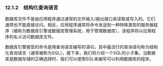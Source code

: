    

### 12.1.2　结构化查询语言

数据库文件不是由应用程序通过通常的文件输入/输出接口来读取或写入的。它们通常也不能直接访问。相反，应用程序通常将命令发送到一种特殊类型的服务器程序（被称为数据库引擎或数据库管理系统，用于管理数据库），该程序将以应用程序的名义访问数据库文件。

数据库引擎接受的命令是用查询语言编写的语句，其中最流行的查询语句称为结构化查询语言（通常被称为SQL）。接下来，我们将介绍一个SQL的小子集。当数据库是数据存储的正确选择时，我们可以使用SQL来编写可以利用数据库的程序。